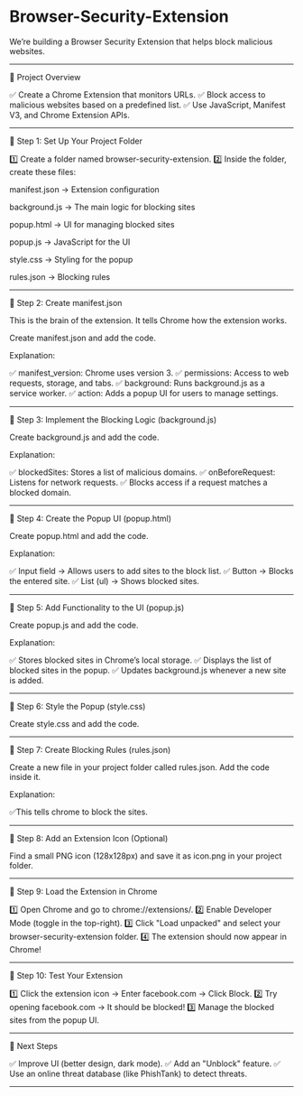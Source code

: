 # Browser-Security-Extension

We’re building a Browser Security Extension that helps block malicious websites.

---

🔹 Project Overview

✅ Create a Chrome Extension that monitors URLs.
✅ Block access to malicious websites based on a predefined list.
✅ Use JavaScript, Manifest V3, and Chrome Extension APIs.

---

🔹 Step 1: Set Up Your Project Folder

1️⃣ Create a folder named browser-security-extension.
2️⃣ Inside the folder, create these files:

manifest.json → Extension configuration

background.js → The main logic for blocking sites

popup.html → UI for managing blocked sites

popup.js → JavaScript for the UI

style.css → Styling for the popup

rules.json → Blocking rules

---

🔹 Step 2: Create manifest.json

This is the brain of the extension. It tells Chrome how the extension works.

Create manifest.json and add the code.
  
Explanation:  

✅ manifest_version: Chrome uses version 3.
✅ permissions: Access to web requests, storage, and tabs.
✅ background: Runs background.js as a service worker.
✅ action: Adds a popup UI for users to manage settings.

---

🔹 Step 3: Implement the Blocking Logic (background.js)

Create background.js and add the code.

Explanation:

✅ blockedSites: Stores a list of malicious domains.
✅ onBeforeRequest: Listens for network requests.
✅ Blocks access if a request matches a blocked domain.

---

🔹 Step 4: Create the Popup UI (popup.html)

Create popup.html and add the code.

Explanation:

✅ Input field → Allows users to add sites to the block list.
✅ Button → Blocks the entered site.
✅ List (ul) → Shows blocked sites.

---

🔹 Step 5: Add Functionality to the UI (popup.js)

Create popup.js and add the code.

Explanation:

✅ Stores blocked sites in Chrome’s local storage.
✅ Displays the list of blocked sites in the popup.
✅ Updates background.js whenever a new site is added.

---

🔹 Step 6: Style the Popup (style.css)

Create style.css and add the code.

---

🔹 Step 7: Create Blocking Rules (rules.json)

Create a new file in your project folder called rules.json.
Add the code inside it.

Explanation:

✅This tells chrome to block the sites.

---

🔹 Step 8: Add an Extension Icon (Optional)

Find a small PNG icon (128x128px) and save it as icon.png in your project folder.

---

🔹 Step 9: Load the Extension in Chrome

1️⃣ Open Chrome and go to chrome://extensions/.
2️⃣ Enable Developer Mode (toggle in the top-right).
3️⃣ Click "Load unpacked" and select your browser-security-extension folder.
4️⃣ The extension should now appear in Chrome!

---

🔹 Step 10: Test Your Extension

1️⃣ Click the extension icon → Enter facebook.com → Click Block.
2️⃣ Try opening facebook.com → It should be blocked!
3️⃣ Manage the blocked sites from the popup UI.

---

🔹 Next Steps

✅ Improve UI (better design, dark mode).
✅ Add an "Unblock" feature.
✅ Use an online threat database (like PhishTank) to detect threats.

---
